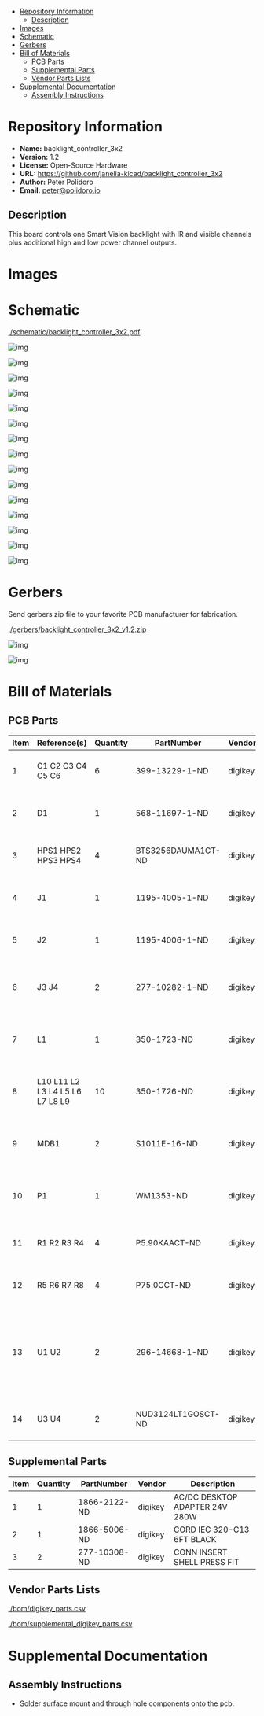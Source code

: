 - [Repository Information](#org4660580)
  - [Description](#org6dcabe7)
- [Images](#org285c25f)
- [Schematic](#orgf1630ab)
- [Gerbers](#org91c6de4)
- [Bill of Materials](#orgdd32f43)
  - [PCB Parts](#org0175e16)
  - [Supplemental Parts](#orgda2eed9)
  - [Vendor Parts Lists](#orgb926b52)
- [Supplemental Documentation](#org7f741fd)
  - [Assembly Instructions](#orgb29884f)



<a id="org4660580"></a>

# Repository Information

-   **Name:** backlight\_controller\_3x2
-   **Version:** 1.2
-   **License:** Open-Source Hardware
-   **URL:** <https://github.com/janelia-kicad/backlight_controller_3x2>
-   **Author:** Peter Polidoro
-   **Email:** peter@polidoro.io


<a id="org6dcabe7"></a>

## Description

This board controls one Smart Vision backlight with IR and visible channels plus additional high and low power channel outputs.


<a id="org285c25f"></a>

# Images


<a id="orgf1630ab"></a>

# Schematic

[./schematic/backlight\_controller\_3x2.pdf](./schematic/backlight_controller_3x2.pdf)

![img](./schematic/images/schematic00.png)

![img](./schematic/images/schematic01.png)

![img](./schematic/images/schematic02.png)

![img](./schematic/images/schematic03.png)

![img](./schematic/images/schematic04.png)

![img](./schematic/images/schematic05.png)

![img](./schematic/images/schematic06.png)

![img](./schematic/images/schematic07.png)

![img](./schematic/images/schematic08.png)

![img](./schematic/images/schematic09.png)

![img](./schematic/images/schematic10.png)

![img](./schematic/images/schematic11.png)

![img](./schematic/images/schematic12.png)

![img](./schematic/images/schematic13.png)

![img](./schematic/images/schematic14.png)


<a id="org91c6de4"></a>

# Gerbers

Send gerbers zip file to your favorite PCB manufacturer for fabrication.

[./gerbers/backlight\_controller\_3x2\_v1.2.zip](./gerbers/backlight_controller_3x2_v1.2.zip)

![img](./gerbers/images/gerbers00.png)

![img](./gerbers/images/gerbers01.png)


<a id="orgdd32f43"></a>

# Bill of Materials


<a id="org0175e16"></a>

## PCB Parts

| Item | Reference(s)                    | Quantity | PartNumber         | Vendor  | Description                                                               |
|---- |------------------------------- |-------- |------------------ |------- |------------------------------------------------------------------------- |
| 1    | C1 C2 C3 C4 C5 C6               | 6        | 399-13229-1-ND     | digikey | CAP CER 0.1UF 50V 10% X7R 1210                                            |
| 2    | D1                              | 1        | 568-11697-1-ND     | digikey | DIODE SCHOTTKY 45V 10A CFP15                                              |
| 3    | HPS1 HPS2 HPS3 HPS4             | 4        | BTS3256DAUMA1CT-ND | digikey | IC SWITCH SMART LOWSIDE TO252-5                                           |
| 4    | J1                              | 1        | 1195-4005-1-ND     | digikey | CONN D-SUB RCPT 9POS SMD SOLDER                                           |
| 5    | J2                              | 1        | 1195-4006-1-ND     | digikey | CONN D-SUB PLUG 9POS SMD SOLDER                                           |
| 6    | J3 J4                           | 2        | 277-10282-1-ND     | digikey | CONN FMALE INSERT 5POS SOLDER                                             |
| 7    | L1                              | 1        | 350-1723-ND        | digikey | LED 2MM 24V VERTICAL RED PC MNT                                           |
| 8    | L10 L11 L2 L3 L4 L5 L6 L7 L8 L9 | 10       | 350-1726-ND        | digikey | LED 2MM 5V VERTICAL GREEN PC MNT                                          |
| 9    | MDB1                            | 2        | S1011E-16-ND       | digikey | 16 Position Header Through Hole Male Pins                                 |
| 10   | P1                              | 1        | WM1353-ND          | digikey | CONN HEADER 6POS 4.2MM R/A TIN                                            |
| 11   | R1 R2 R3 R4                     | 4        | P5.90KAACT-ND      | digikey | RES SMD 5.9k OHM 1% 1/2W 1210                                             |
| 12   | R5 R6 R7 R8                     | 4        | P75.0CCT-ND        | digikey | RES SMD 75 OHM 1% 1/8W 0805                                               |
| 13   | U1 U2                           | 2        | 296-14668-1-ND     | digikey | Buffer Non-Inverting 1 Element 8 Bit per Element Push-Pull Output 20-SOIC |
| 14   | U3 U4                           | 2        | NUD3124LT1GOSCT-ND | digikey | IC INDCT LOAD DRVR AUTO SOT23                                             |


<a id="orgda2eed9"></a>

## Supplemental Parts

| Item | Quantity | PartNumber   | Vendor  | Description                    |
|---- |-------- |------------ |------- |------------------------------ |
| 1    | 1        | 1866-2122-ND | digikey | AC/DC DESKTOP ADAPTER 24V 280W |
| 2    | 1        | 1866-5006-ND | digikey | CORD IEC 320-C13 6FT BLACK     |
| 3    | 2        | 277-10308-ND | digikey | CONN INSERT SHELL PRESS FIT    |


<a id="orgb926b52"></a>

## Vendor Parts Lists

[./bom/digikey\_parts.csv](./bom/digikey_parts.csv)

[./bom/supplemental\_digikey\_parts.csv](./bom/supplemental_digikey_parts.csv)


<a id="org7f741fd"></a>

# Supplemental Documentation


<a id="orgb29884f"></a>

## Assembly Instructions

-   Solder surface mount and through hole components onto the pcb.
